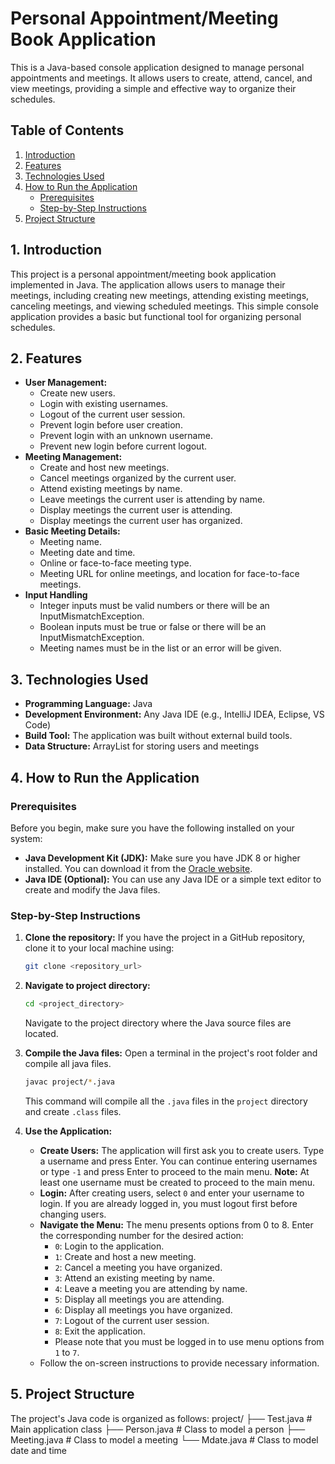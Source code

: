 # Personal Appointment/Meeting Book Application

This is a Java-based console application designed to manage personal appointments and meetings. It allows users to create, attend, cancel, and view meetings, providing a simple and effective way to organize their schedules.

## Table of Contents

1.  [Introduction](#introduction)
2.  [Features](#features)
3.  [Technologies Used](#technologies-used)
4.  [How to Run the Application](#how-to-run-the-application)
    *   [Prerequisites](#prerequisites)
    *   [Step-by-Step Instructions](#step-by-step-instructions)
5.  [Project Structure](#project-structure)

## 1. Introduction

This project is a personal appointment/meeting book application implemented in Java. The application allows users to manage their meetings, including creating new meetings, attending existing meetings, canceling meetings, and viewing scheduled meetings. This simple console application provides a basic but functional tool for organizing personal schedules.

## 2. Features

*   **User Management:**
    *   Create new users.
    *   Login with existing usernames.
    *   Logout of the current user session.
    *   Prevent login before user creation.
    *   Prevent login with an unknown username.
    *   Prevent new login before current logout.
*   **Meeting Management:**
    *   Create and host new meetings.
    *   Cancel meetings organized by the current user.
    *   Attend existing meetings by name.
    *   Leave meetings the current user is attending by name.
    *   Display meetings the current user is attending.
    *   Display meetings the current user has organized.
*   **Basic Meeting Details:**
    *   Meeting name.
    *   Meeting date and time.
    *   Online or face-to-face meeting type.
    *   Meeting URL for online meetings, and location for face-to-face meetings.
*  **Input Handling**
    * Integer inputs must be valid numbers or there will be an InputMismatchException.
    * Boolean inputs must be true or false or there will be an InputMismatchException.
    * Meeting names must be in the list or an error will be given.

## 3. Technologies Used

*   **Programming Language:** Java
*   **Development Environment:** Any Java IDE (e.g., IntelliJ IDEA, Eclipse, VS Code)
*   **Build Tool:** The application was built without external build tools.
*   **Data Structure:** ArrayList for storing users and meetings

## 4. How to Run the Application

### Prerequisites

Before you begin, make sure you have the following installed on your system:

*   **Java Development Kit (JDK):** Make sure you have JDK 8 or higher installed. You can download it from the [Oracle website](https://www.oracle.com/java/technologies/downloads/).
*   **Java IDE (Optional):** You can use any Java IDE or a simple text editor to create and modify the Java files.

### Step-by-Step Instructions

1.  **Clone the repository:**
    If you have the project in a GitHub repository, clone it to your local machine using:
    ```bash
    git clone <repository_url>
    ```

2.  **Navigate to project directory:**
     ```bash
     cd <project_directory>
     ```
    Navigate to the project directory where the Java source files are located.

3.  **Compile the Java files:**
    Open a terminal in the project's root folder and compile all java files.
    ```bash
    javac project/*.java
    ```
    This command will compile all the `.java` files in the `project` directory and create `.class` files.


4.  **Use the Application:**

    *   **Create Users:** The application will first ask you to create users. Type a username and press Enter. You can continue entering usernames or type `-1` and press Enter to proceed to the main menu. **Note:** At least one username must be created to proceed to the main menu.
    *  **Login:** After creating users, select `0` and enter your username to login. If you are already logged in, you must logout first before changing users.
    *   **Navigate the Menu:** The menu presents options from 0 to 8. Enter the corresponding number for the desired action:
        *   `0`: Login to the application.
        *   `1`: Create and host a new meeting.
        *   `2`: Cancel a meeting you have organized.
        *   `3`: Attend an existing meeting by name.
        *   `4`: Leave a meeting you are attending by name.
        *   `5`: Display all meetings you are attending.
        *   `6`: Display all meetings you have organized.
        *   `7`: Logout of the current user session.
        *   `8`: Exit the application.
        * Please note that you must be logged in to use menu options from `1` to `7`.
    *   Follow the on-screen instructions to provide necessary information.

## 5. Project Structure

The project's Java code is organized as follows:
project/
├── Test.java # Main application class
├── Person.java # Class to model a person
├── Meeting.java # Class to model a meeting
└── Mdate.java # Class to model date and time

